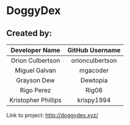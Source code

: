 # DoggyDex

## Created by:


| Developer Name 			| GitHub Username |
|    :---:     			|     :---:       |
| Orion Culbertson      | orionculbertson |
| Miguel Galvan      	| mgacoder        |
| Grayson Dew      	|  Dewtopia        |
| Rigo Perez      		|  Rig06           |
| Kristopher Phillips   | krispy1994      |

Link to project: http://doggydex.xyz/
